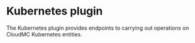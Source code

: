 # Kubernetes plugin

The Kubernetes plugin provides endpoints to carrying out operations on CloudMC Kubernetes entities. 
